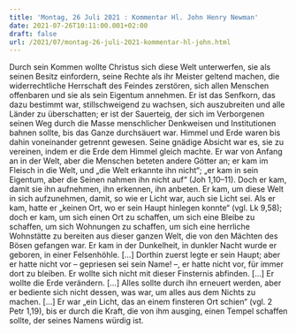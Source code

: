 ```yaml
---
title: 'Montag, 26 Juli 2021 : Kommentar Hl. John Henry Newman'
date: 2021-07-26T10:11:00.001+02:00
draft: false
url: /2021/07/montag-26-juli-2021-kommentar-hl-john.html
---
```


Durch sein Kommen wollte Christus sich diese Welt unterwerfen, sie als seinen Besitz einfordern, seine Rechte als ihr Meister geltend machen, die widerrechtliche Herrschaft des Feindes zerstören, sich allen Menschen offenbaren und sie als sein Eigentum annehmen. Er ist das Senfkorn, das dazu bestimmt war, stillschweigend zu wachsen, sich auszubreiten und alle Länder zu überschatten; er ist der Sauerteig, der sich im Verborgenen seinen Weg durch die Masse menschlicher Denkweisen und Institutionen bahnen sollte, bis das Ganze durchsäuert war. Himmel und Erde waren bis dahin voneinander getrennt gewesen. Seine gnädige Absicht war es, sie zu vereinen, indem er die Erde dem Himmel gleich machte. Er war von Anfang an in der Welt, aber die Menschen beteten andere Götter an; er kam im Fleisch in die Welt, und „die Welt erkannte ihn nicht“; „er kam in sein Eigentum, aber die Seinen nahmen ihn nicht auf“ (Joh 1,10–11). Doch er kam, damit sie ihn aufnehmen, ihn erkennen, ihn anbeten. Er kam, um diese Welt in sich aufzunehmen, damit, so wie er Licht war, auch sie Licht sei. Als er kam, hatte er „keinen Ort, wo er sein Haupt hinlegen konnte“ (vgl. Lk 9,58); doch er kam, um sich einen Ort zu schaffen, um sich eine Bleibe zu schaffen, um sich Wohnungen zu schaffen, um sich eine herrliche Wohnstätte zu bereiten aus dieser ganzen Welt, die von den Mächten des Bösen gefangen war. Er kam in der Dunkelheit, in dunkler Nacht wurde er geboren, in einer Felsenhöhle. \[…\] Dorthin zuerst legte er sein Haupt; aber er hatte nicht vor – gepriesen sei sein Name! –, er hatte nicht vor, für immer dort zu bleiben. Er wollte sich nicht mit dieser Finsternis abfinden. \[…\] Er wollte die Erde verändern. \[…\] Alles sollte durch ihn erneuert werden, aber er bediente sich nicht dessen, was war, um alles aus dem Nichts zu machen. \[…\] Er war „ein Licht, das an einem finsteren Ort schien“ (vgl. 2 Petr 1,19), bis er durch die Kraft, die von ihm ausging, einen Tempel schaffen sollte, der seines Namens würdig ist.